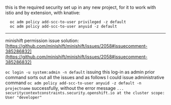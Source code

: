 this is the required security set up in any new project, for it to work with istio and by extension, with knative:
```
  oc adm policy add-scc-to-user privileged -z default
  oc adm policy add-scc-to-user anyuid -z default
  ```

---

minishift permission issue solution: [https://github.com/minishift/minishift/issues/2058#issuecomment-385286832](https://github.com/minishift/minishift/issues/2058#issuecomment-385286832)

`oc login -u system:admin -n default` issuing this log-in as admin prior command sorts out all the issues and as follows I could issue administrative command `oc adm policy add-scc-to-user anyuid -z default -n projectname` successfully, without the error message `...`
`securitycontextconstraints.security.openshift.io at the cluster scope: User "developer"`
